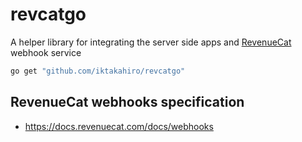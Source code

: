 # revcatgo

A helper library for integrating the server side apps and [RevenueCat](https://www.revenuecat.com) webhook service

```bash
go get "github.com/iktakahiro/revcatgo"
```

## RevenueCat webhooks specification

* https://docs.revenuecat.com/docs/webhooks